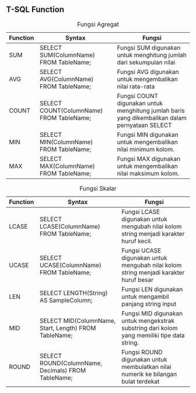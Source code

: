 ## T-SQL Function

<table>
	<caption>Fungsi Agregat</caption>
	<thead>
	<tr>
		<th>Function</th>
		<th>Syntax</th>
		<th>Fungsi</th>
	</tr>
	</thead>
	<tbody>
	<tr>
		<td>SUM</td>
		<td>SELECT SUM(ColumnName)
    FROM TableName;</td>
		<td>Fungsi SUM digunakan untuk menghitung jumlah dari sekumpulan nilai</td>
	</tr>
	<tr>
		<td>AVG</td>
		<td>SELECT AVG(ColumnName)
    FROM TableName;
</td>
		<td>Fungsi AVG digunakan untuk mengembalikan nilai rata-rata
</td>
	</tr>
	<tr>
		<td>COUNT</td>
		<td>SELECT COUNT(ColumnName)
    FROM TableName;</td>
		<td>Fungsi COUNT digunakan untuk menghitung jumlah baris yang dikembalikan 
dalam pernyataan SELECT</td>
	</tr>
	<tr>
		<td>MIN</td>
		<td>SELECT MIN(ColumnName)
    FROM TableName;</td>
		<td>Fungsi MIN digunakan untuk mengembalikan nilai minimum kolom.
</td>
	</tr>
	<tr>
		<td>MAX</td>
		<td>SELECT MAX(ColumnName)
    FROM TableName;
</td>
		<td>Fungsi MAX digunakan untuk mengembalikan nilai maksimum kolom.</td>
	</tr>
	<tbody>
</table>

<table>
	<caption>Fungsi Skalar</caption>
	<thead>
	<tr>
		<th>Function</th>
		<th>Syntax</th>
		<th>Fungsi</th>
	</tr>
	</thead>
	<tbody>
	<tr>
		<td>LCASE</td>
		<td>SELECT LCASE(ColumnName)
FROM TableName;</td>
		<td>Fungsi LCASE digunakan untuk mengubah nilai kolom string menjadi karakter 
huruf kecil.</td>
	</tr>
	<tr>
		<td>UCASE</td>
		<td>SELECT UCASE(ColumnName)
FROM TableName;</td>
		<td>Fungsi UCASE digunakan untuk mengubah nilai kolom string menjadi karakter 
huruf besar</td>
	</tr>
	<tr>
		<td>LEN</td>
		<td>SELECT LENGTH(String) AS SampleColumn;</td>
		<td>Fungsi LEN digunakan untuk mengambil panjang string input</td>
	</tr>
	<tr>
		<td>MID</td>
		<td>SELECT MID(ColumnName, Start, Length)
FROM TableName;</td>
		<td>Fungsi MID digunakan untuk mengekstrak substring dari kolom yang memiliki 
tipe data string.</td>
	</tr>
	<tr>
		<td>ROUND</td>
		<td>SELECT ROUND(ColumnName, Decimals)
FROM TableName;
</td>
		<td>Fungsi ROUND digunakan untuk membulatkan nilai numerik ke bilangan bulat 
terdekat</td>
	</tr>
	<tbody>
</table>
